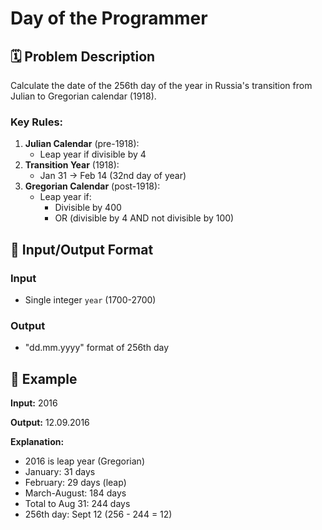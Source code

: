 # Day of the Programmer

## 🗓️ Problem Description
Calculate the date of the 256th day of the year in Russia's transition from Julian to Gregorian calendar (1918).

### Key Rules:
1. **Julian Calendar** (pre-1918):
   - Leap year if divisible by 4
2. **Transition Year** (1918):
   - Jan 31 → Feb 14 (32nd day of year)
3. **Gregorian Calendar** (post-1918):
   - Leap year if:
     - Divisible by 400
     - OR (divisible by 4 AND not divisible by 100)

## 🎯 Input/Output Format

### Input
- Single integer `year` (1700-2700)

### Output
- "dd.mm.yyyy" format of 256th day

## 📝 Example

**Input:**
2016


**Output:**
12.09.2016

**Explanation:**
- 2016 is leap year (Gregorian)
- January: 31 days
- February: 29 days (leap)
- March-August: 184 days
- Total to Aug 31: 244 days
- 256th day: Sept 12 (256 - 244 = 12)